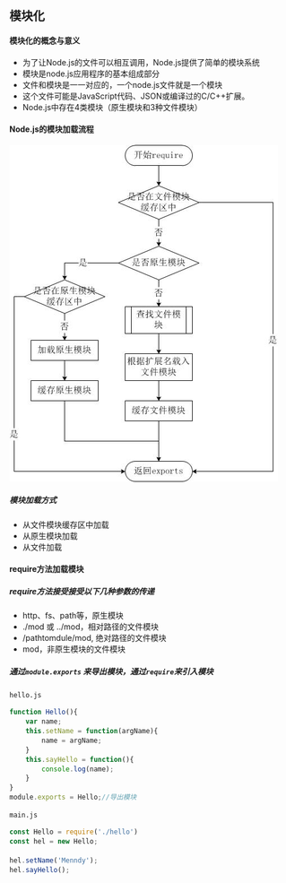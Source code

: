 ## 模块化

#### 模块化的概念与意义

- 为了让Node.js的文件可以相互调用，Node.js提供了简单的模块系统
- 模块是node.js应用程序的基本组成部分
- 文件和模块是一一对应的，一个node.js文件就是一个模块
- 这个文件可能是JavaScript代码、JSON或编译过的C/C++扩展。
- Node.js中存在4类模块（原生模块和3种文件模块）



#### Node.js的模块加载流程

![](../image/nodejs-require.jpg)



##### 模块加载方式

- 从文件模块缓存区中加载
- 从原生模块加载
- 从文件加载



#### require方法加载模块

##### require方法接受接受以下几种参数的传递

- http、fs、path等，原生模块
- ./mod 或 ../mod，相对路径的文件模块
- /pathtomdule/mod, 绝对路径的文件模块
- mod，非原生模块的文件模块



##### 通过`module.exports` 来导出模块，通过`require`来引入模块

`hello.js`

```js
function Hello(){
    var name;
    this.setName = function(argName){
        name = argName;
    }
    this.sayHello = function(){
        console.log(name);
    }
}
module.exports = Hello;//导出模块
```

`main.js`

```js
const Hello = require('./hello')
const hel = new Hello;

hel.setName('Menndy');
hel.sayHello();
```


